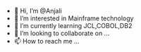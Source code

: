 - 👋 Hi, I’m @Anjali
- 👀 I’m interested in Mainframe technology
- 🌱 I’m currently learning JCL,COBOL,DB2
- 💞️ I’m looking to collaborate on ...
- 📫 How to reach me ...

<!---
AnjaliJaybhaye/AnjaliJaybhaye is a ✨ special ✨ repository because its `README.md` (this file) appears on your GitHub profile.
You can click the Preview link to take a look at your changes.
--->
